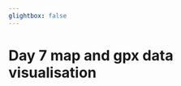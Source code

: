 ```yaml
---
glightbox: false
---
```


# Day 7 map and gpx data visualisation

<style> #map { width: auto; height: 400px; margin: 0;} </style>

<div id="map"></div>

<script> 
var mygpxurl = "/f3/en/assets/gpx/GPX7.gpx";
</script>

<script src="/f3/en/javascripts/mygpx.js"> </script>
